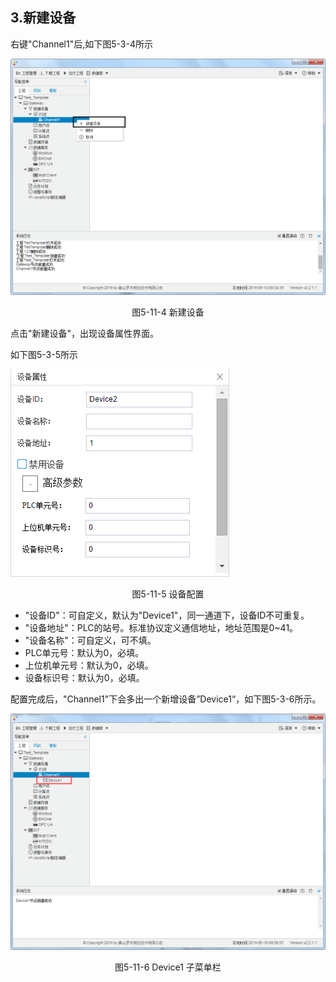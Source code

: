 ## 3.新建设备

右键"Channel1"后,如下图5-3-4所示   

![](../../../assets/新建设备.jpg)

<center>图5-11-4 新建设备</center>

点击"新建设备"，出现设备属性界面。

如下图5-3-5所示

![1557110284778](assets/设备配置.png)

<center>图5-11-5  设备配置</center>

- "设备ID"：可自定义，默认为"Device1"，同一通道下，设备ID不可重复。
- "设备地址"：PLC的站号。标准协议定义通信地址，地址范围是0~41。
- "设备名称"：可自定义，可不填。
- PLC单元号：默认为0，必填。
- 上位机单元号：默认为0，必填。
- 设备标识号：默认为0，必填。

配置完成后，"Channel1"下会多出一个新增设备”Device1“，如下图5-3-6所示。

![](../../../assets/Device子菜单栏.png)

<center>图5-11-6 Device1 子菜单栏</center>

